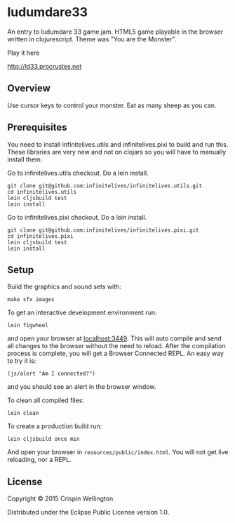 # ludumdare33

An entry to ludumdare 33 game jam. HTML5 game playable in the browser
written in clojurescript. Theme was "You are the Monster".

Play it here

http://ld33.procrustes.net

## Overview

Use cursor keys to control your monster. Eat as many sheep as you can.

## Prerequisites

You need to install infinitelives.utils and infinitelives.pixi to
build and run this. These libraries are very new and not on clojars so
you will have to manually install them.

Go to infinitelives.utils checkout. Do a lein install.

    git clone git@github.com:infinitelives/infinitelives.utils.git
    cd infinitelives.utils
    lein cljsbuild test
    lein install

Go to infinitelives.pixi checkout. Do a lein install.

    git clone git@github.com:infinitelives/infinitelives.pixi.git
    cd infinitelives.pixi
    lein cljsbuild test
    lein install

## Setup

Build the graphics and sound sets with:

    make sfx images

To get an interactive development environment run:

    lein figwheel

and open your browser at [localhost:3449](http://localhost:3449/).
This will auto compile and send all changes to the browser without the
need to reload. After the compilation process is complete, you will
get a Browser Connected REPL. An easy way to try it is:

    (js/alert "Am I connected?")

and you should see an alert in the browser window.

To clean all compiled files:

    lein clean

To create a production build run:

    lein cljsbuild once min

And open your browser in `resources/public/index.html`. You will not
get live reloading, nor a REPL.

## License

Copyright © 2015 Crispin Wellington

Distributed under the Eclipse Public License version 1.0.
